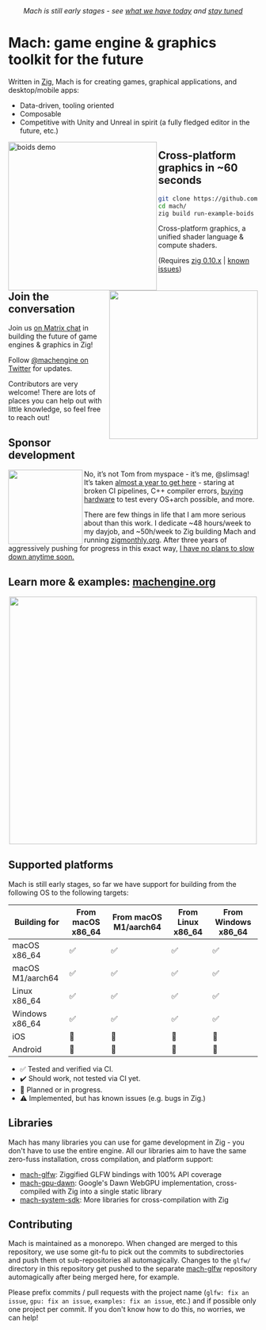 <div align="center"><em>Mach is still early stages - see <a href="https://machengine.org/#early-stages">what we have today</a> and <a href="https://twitter.com/machengine">stay tuned</a></em></div>

# Mach: game engine & graphics toolkit for the future

Written in [Zig](https://ziglang.org/), Mach is for creating games, graphical applications, and desktop/mobile apps:

* Data-driven, tooling oriented
* Composable
* Competitive with Unity and Unreal in spirit (a fully fledged editor in the future, etc.)

<a href="https://user-images.githubusercontent.com/3173176/163936001-fd9eb918-7c29-4dcc-bfcb-5586f2ea1f9a.gif"><img align="left" src="https://user-images.githubusercontent.com/3173176/163936001-fd9eb918-7c29-4dcc-bfcb-5586f2ea1f9a.gif" alt="boids demo" width="300px"></img></a>

## Cross-platform graphics in ~60 seconds

```sh
git clone https://github.com/hexops/mach
cd mach/
zig build run-example-boids
```

Cross-platform graphics, a unified shader language & compute shaders.

(Requires [zig 0.10.x](https://ziglang.org/) | [known issues](https://github.com/hexops/mach/blob/main/doc/known-issues.md#known-issues))

<img align="right" src="https://machengine.org/img/coder.svg" width="300px"></img>

## Join the conversation

Join us [on Matrix chat](https://matrix.to/#/#hexops:matrix.org) in building the future of game engines & graphics in Zig!

Follow [@machengine on Twitter](https://twitter.com/machengine) for updates.

Contributors are very welcome! There are lots of places you can help out with little knowledge, so feel free to reach out!

## Sponsor development

<img align="left" src="https://user-images.githubusercontent.com/3173176/163940979-6a1c1e5a-690d-4e6c-ad74-e1407ba7c867.png" width="150px"></img>

No, it’s not Tom from myspace - it’s me, @slimsag! It’s taken [almost a year to get here](https://devlog.hexops.com/2022/mach-v0.1-zig-graphics-in-60s) - staring at broken CI pipelines, C++ compiler errors, [buying hardware](https://twitter.com/slimsag/status/1507506138144681986) to test every OS+arch possible, and more.

There are few things in life that I am more serious about than this work. I dedicate ~48 hours/week to my dayjob, and ~50h/week to Zig building Mach and running [zigmonthly.org](https://zigmonthly.org). After three years of aggressively pushing for progress in this exact way, [I have no plans to slow down anytime soon.](https://devlog.hexops.com/2021/I-write-code-100-hours-a-week)

## Learn more & examples: [machengine.org](https://machengine.org)

<div align="center">
  <a href="https://machengine.org"><img width="500px" src="https://user-images.githubusercontent.com/3173176/163927590-6a28d30c-6955-4e9f-9a65-88095aa67299.png"></img></a>
</div>

## Supported platforms

Mach is still early stages, so far we have support for building from the following OS to the following targets:

| Building for     | From macOS x86_64 | From macOS M1/aarch64 | From Linux x86_64 | From Windows x86_64 |
|------------------|-------------------|-----------------------|-------------------|---------------------|
| macOS x86_64     | ✅                | ✅                     | ✅                | ✅                  |
| macOS M1/aarch64 | ✅                | ✅                     | ✅                | ✅                  |
| Linux x86_64     | ✅                | ✅                     | ✅                | ✅                  |
| Windows x86_64   | ✅                | ✅                     | ✅                | ✅                  |
| iOS              | 🏃                | 🏃                     | 🏃                | 🏃                  |
| Android          | 🏃                | 🏃                     | 🏃                | 🏃                  |

* ✅ Tested and verified via CI.
* ✔️ Should work, not tested via CI yet.
* 🏃 Planned or in progress.
* ⚠️ Implemented, but has known issues (e.g. bugs in Zig.)

## Libraries

Mach has many libraries you can use for game development in Zig - you don't have to use the entire engine. All our libraries aim to have the same zero-fuss installation, cross compilation, and platform support:

* [mach-glfw](https://github.com/hexops/mach-glfw): Ziggified GLFW bindings with 100% API coverage
* [mach-gpu-dawn](https://github.com/hexops/mach-gpu-dawn): Google's Dawn WebGPU implementation, cross-compiled with Zig into a single static library 
* [mach-system-sdk](https://github.com/hexops/mach-system-sdk): More libraries for cross-compilation with Zig

## Contributing

Mach is maintained as a monorepo. When changed are merged to this repository, we use some git-fu to pick out the commits to subdirectories and push them ot sub-repositories all automagically. Changes to the `glfw/` directory in this repository get pushed to the separate [mach-glfw](https://github.com/hexops/mach-glfw) repository automagically after being merged here, for example.

Please prefix commits / pull requests with the project name (`glfw: fix an issue`, `gpu: fix an issue`, `examples: fix an issue`, etc.) and if possible only one project per commit. If you don't know how to do this, no worries, we can help!
